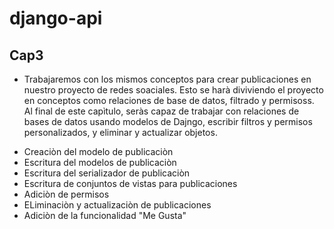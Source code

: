# django-api






## Cap3
- Trabajaremos con los mismos conceptos para crear publicaciones en nuestro proyecto de redes soaciales. Esto se harà diviviendo el proyecto en conceptos como relaciones de base de datos, filtrado y permisoss. Al final de este capìtulo, seràs capaz de trabajar con relaciones de bases de datos usando modelos de Dajngo, escribir filtros y permisos personalizados, y eliminar y actualizar objetos.
* Creaciòn del modelo de publicaciòn
* Escritura del modelos de publicaciòn
* Escritura del serializador de publicaciòn
* Escritura de conjuntos de vistas para publicaciones
* Adiciòn de permisos
* ELiminaciòn y actualizaciòn de publicaciones
* Adiciòn de la funcionalidad "Me Gusta"
